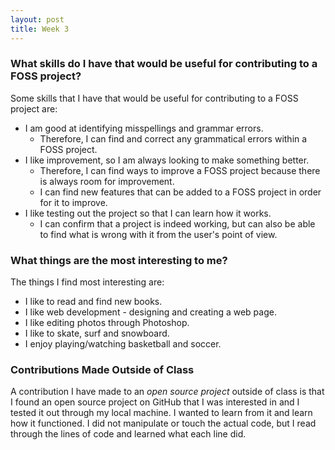 ```yaml
---
layout: post
title: Week 3
---
```


### What skills do I have that would be useful for contributing to a FOSS project?
Some skills that I have that would be useful for contributing to a FOSS project are:
* I am good at identifying misspellings and grammar errors. 
  * Therefore, I can find and correct any grammatical errors within a FOSS project.
* I like improvement, so I am always looking to make something better.
  * Therefore, I can find ways to improve a FOSS project because there is always room for improvement.
  * I can find new features that can be added to a FOSS project in order for it to improve.
* I like testing out the project so that I can learn how it works.
  * I can confirm that a project is indeed working, but can also be able to find what is wrong with it from the user's point of view. 
  
### What things are the most interesting to me?
The things I find most interesting are:
* I like to read and find new books.
* I like web development - designing and creating a web page.
* I like editing photos through Photoshop.
* I like to skate, surf and snowboard.
* I enjoy playing/watching basketball and soccer.

### Contributions Made Outside of Class
A contribution I have made to an *open source project* outside of class is that I found an open source project on GitHub that I was interested in and I tested it out through my local machine. I wanted to learn from it and learn how it functioned. I did not manipulate or touch the actual code, but I read through the lines of code and learned what each line did. 
